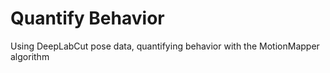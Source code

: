 # Quantify Behavior
Using DeepLabCut pose data, quantifying behavior with the MotionMapper algorithm
